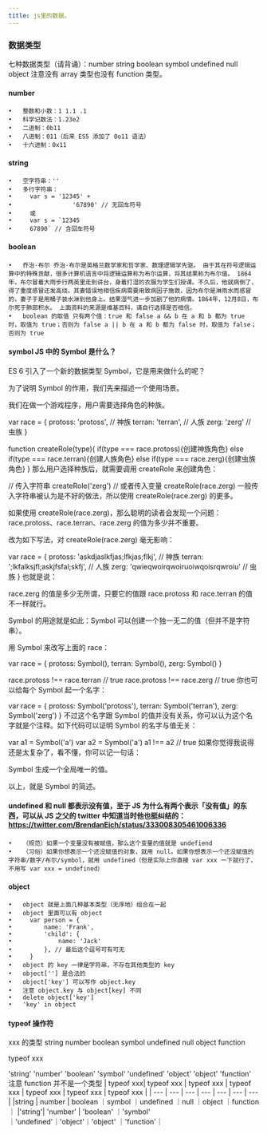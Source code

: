 ```yaml
---
title: js里的数据。
---
```


### 数据类型

七种数据类型（请背诵）：number string boolean symbol undefined null object 注意没有 array 类型也没有 function 类型。
#### number
	•	整数和小数：1 1.1 .1
	•	科学记数法：1.23e2
	•	二进制：0b11
	•	八进制：011（后来 ES5 添加了 0o11 语法）
	•	十六进制：0x11
#### string
	•	空字符串：''
	•	多行字符串：
	•	  var s = '12345' +
	•	              '67890' // 无回车符号
	•	  或
	•	  var s = `12345
	•	  67890` // 含回车符号
#### boolean
	•	乔治·布尔 乔治·布尔是英格兰数学家和哲学家、数理逻辑学先驱。 由于其在符号逻辑运算中的特殊贡献，很多计算机语言中将逻辑运算称为布尔运算，将其结果称为布尔值。 1864年，布尔冒着大雨步行两英里走到讲台，身着打湿的衣服为学生们授课。不久后，他就病倒了，得了重度感冒还发高烧。其妻错误地相信疾病需要用致病因子施救，因为布尔是淋雨水而感冒的，妻子于是用桶子装水淋到他身上。结果湿气进一步加剧了他的病情。1864年，12月8日，布尔死于肺部积水。 上面资料的来源是维基百科，请自行选择是否相信。
	•	boolean 的取值 只有两个值：true 和 false a && b 在 a 和 b 都为 true 时，取值为 true；否则为 false a || b 在 a 和 b 都为 false 时，取值为 false；否则为 true
#### symbol JS 中的 Symbol 是什么？
ES 6 引入了一个新的数据类型 Symbol，它是用来做什么的呢？

为了说明 Symbol 的作用，我们先来描述一个使用场景。

我们在做一个游戏程序，用户需要选择角色的种族。

var race = {
  protoss: 'protoss', // 神族
  terran: 'terran', // 人族
  zerg: 'zerg' // 虫族
}

function createRole(type){
  if(type === race.protoss){创建神族角色}
  else if(type === race.terran){创建人族角色}
  else if(type === race.zerg){创建虫族角色}
}
那么用户选择种族后，就需要调用 createRole 来创建角色：

// 传入字符串
createRole('zerg') 
// 或者传入变量
createRole(race.zerg)
一般传入字符串被认为是不好的做法，所以使用 createRole(race.zerg) 的更多。

如果使用 createRole(race.zerg)，那么聪明的读者会发现一个问题：race.protoss、race.terran、race.zerg 的值为多少并不重要。



改为如下写法，对 createRole(race.zerg) 毫无影响：

var race = {
  protoss: 'askdjaslkfjas;lfkjas;flkj', // 神族
  terran: ';lkfalksjfl;askjfsfal;skfj', // 人族
  zerg: 'qwieqwoirqwoiruoiwqoisrqwroiu' // 虫族
}
也就是说：

race.zerg 的值是多少无所谓，只要它的值跟 race.protoss 和 race.terran 的值不一样就行。



Symbol 的用途就是如此：Symbol 可以创建一个独一无二的值（但并不是字符串）。

用 Symbol 来改写上面的 race：

var race = {
  protoss: Symbol(),
  terran: Symbol(),
  zerg: Symbol()
}

race.protoss !== race.terran // true
race.protoss !== race.zerg // true
你也可以给每个 Symbol 起一个名字：

var race = {
  protoss: Symbol('protoss'),
  terran: Symbol('terran'),
  zerg: Symbol('zerg')
}
不过这个名字跟 Symbol 的值并没有关系，你可以认为这个名字就是个注释。如下代码可以证明 Symbol 的名字与值无关：

var a1 = Symbol('a')
var a2 = Symbol('a')
a1 !== a2 // true
如果你觉得我说得还是太复杂了，看不懂，你可以记一句话：

Symbol 生成一个全局唯一的值。



以上，就是 Symbol 的简述。
#### undefined 和 null 都表示没有值，至于 JS 为什么有两个表示「没有值」的东西，可以从 JS 之父的 twitter 中知道当时他也挺纠结的：https://twitter.com/BrendanEich/status/333008305461006336
	•	（规范）如果一个变量没有被赋值，那么这个变量的值就是 undefiend
	•	（习俗）如果你想表示一个还没赋值的对象，就用 null。如果你想表示一个还没赋值的字符串/数字/布尔/symbol，就用 undefined（但是实际上你直接 var xxx 一下就行了，不用写 var xxx = undefined）
#### object
	•	object 就是上面几种基本类型（无序地）组合在一起
	•	object 里面可以有 object
	•	  var person = {
	•	      name: 'Frank', 
	•	      'child': {
	•	          name: 'Jack'
	•	      }, // 最后这个逗号可有可无
	•	  }
	•	object 的 key 一律是字符串，不存在其他类型的 key
	•	object[''] 是合法的
	•	object['key'] 可以写作 object.key
	•	注意 object.key 与 object[key] 不同
	•	delete object['key']
	•	'key' in object
#### typeof 操作符
xxx 的类型
string
number
boolean
symbol
undefined
null
object
function

typeof xxx

'string'
'number'
'boolean'
'symbol'
'undefined'
'object'
'object'
'function'
注意 function 并不是一个类型
| typeof xxx| typeof xxx | typeof xxx | typeof xxx | typeof xxx | typeof xxx | typeof xxx | 
| --- | --- | --- | --- | --- | --- | --- | 
|string | number | boolean ｜symbol ｜undefined ｜null ｜object ｜function｜
|'string'| 'number' | 'boolean' ｜'symbol' ｜'undefined'｜'object'｜'object' ｜'function'｜
